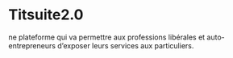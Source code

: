 # Titsuite2.0
ne plateforme qui va permettre aux professions libérales et auto-entrepreneurs d’exposer leurs services aux particuliers.
